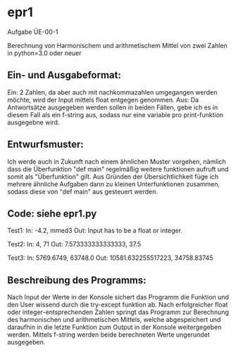# epr1
Aufgabe ÜE-00-1

Berechnung von Harmonischem und arithmetischem Mittel von zwei Zahlen in python=3.0 oder neuer


Ein- und Ausgabeformat:
------------------------------

Ein: 2 Zahlen, da aber auch mit nachkommazahlen umgegangen werden möchte, wird der Input mittels float entgegen genommen.
Aus: Da Antwortsätze ausgegeben werden sollen in beiden Fällen, gebe ich es in diesem Fall als ein f-string aus, sodass nur eine variable pro print-funktion ausgegebne wird.

Entwurfsmuster:
------------------------------

Ich werde auch in Zukunft nach einem ähnlichen Muster vorgehen, nämlich dass die Überfunktion "def main" regelmäßig weitere funktionen aufruft und somit als "Überfunktion" gilt. 
Aus Gründen der Übersichtlichkeit füge ich mehrere ähnliche Aufgaben dann zu kleinen Unterfunktionen zusammen, sodass diese von "def main" aus gesteuert werden.

Code: siehe epr1.py
------------------------------

Test1:
In: -4.2, mmed3
Out: Input has to be a float or integer.

Test2:
In: 4, 71
Out: 7.573333333333333, 37.5

Test3:
In: 5769.6749, 63748.0
Out: 10581.632255517223, 34758.83745

Beschreibung des Programms:
------------------------------

Nach Input der Werte in der Konsole sichert das Programm die Funktion und den User wissend durch die try-except funktion ab.
Nach erfolgreicher float oder integer-entsprechenden Zahlen springt das Programm zur Berechnung des harmonischen und arithmetischen Mittels, welche abgespeichert und daraufhin in die letzte Funktion zum Output in der Konsole weitergegeben werden.
Mittels f-string werden beide berechneten Werte ungerundet ausgegeben.